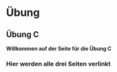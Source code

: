 # Übung

## Übung C

**Willkommen auf der Seite für die Übung C**

### Hier werden alle drei Seiten verlinkt
